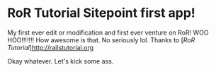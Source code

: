# RoR Tutorial Sitepoint first app!

My first ever edit or modification and first ever venture on RoR! WOO HOO!!!!!!! How awesome is that. No seriously lol. Thanks to [*RoR Tutorial*]http://railstutorial.org

Okay whatever. Let's kick some ass.